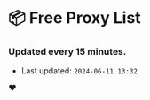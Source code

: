 # :package: Free Proxy List
### Updated every 15 minutes.

- Last updated: `2024-06-11 13:32`

:heart:
